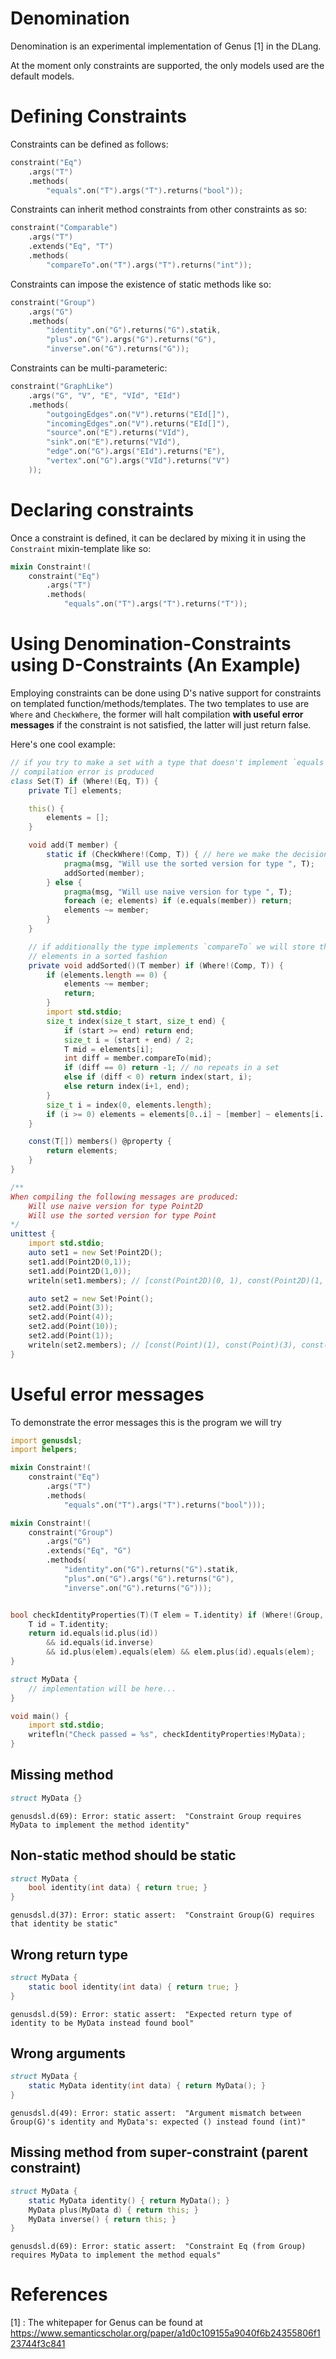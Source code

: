 # Denomination

Denomination is an experimental implementation of Genus [1] in the DLang.

At the moment only constraints are supported, the only models used are the
default models.


# Defining Constraints

Constraints can be defined as follows:

```d
constraint("Eq")
    .args("T")
    .methods(
        "equals".on("T").args("T").returns("bool"));
```

Constraints can inherit method constraints from other constraints as so:

```d
constraint("Comparable")
    .args("T")
    .extends("Eq", "T")
    .methods(
        "compareTo".on("T").args("T").returns("int"));
```

Constraints can impose the existence of static methods like so:

```d
constraint("Group")
    .args("G")
    .methods(
        "identity".on("G").returns("G").statik,
        "plus".on("G").args("G").returns("G"),
        "inverse".on("G").returns("G"));
```

Constraints can be multi-parameteric:

```d
constraint("GraphLike")
    .args("G", "V", "E", "VId", "EId")
    .methods(
        "outgoingEdges".on("V").returns("EId[]"),
        "incomingEdges".on("V").returns("EId[]"),
        "source".on("E").returns("VId"),
        "sink".on("E").returns("VId"),
        "edge".on("G").args("EId").returns("E"),
        "vertex".on("G").args("VId").returns("V")
    ));
```

# Declaring constraints

Once a constraint is defined, it can be declared by mixing it in using the
`Constraint` mixin-template like so:

```d
mixin Constraint!(
    constraint("Eq")
        .args("T")
        .methods(
            "equals".on("T").args("T").returns("T"));
```

# Using Denomination-Constraints using D-Constraints (An Example)

Employing constraints can be done using D's native support for constraints on
templated function/methods/templates. The two templates to use are `Where` and
`CheckWhere`, the former will halt compilation **with useful error messages** if
the constraint is not satisfied, the latter will just return false.

Here's one cool example:

```d
// if you try to make a set with a type that doesn't implement `equals` then a
// compilation error is produced
class Set(T) if (Where!(Eq, T)) {
    private T[] elements;

    this() {
        elements = [];
    }

    void add(T member) {
        static if (CheckWhere!(Comp, T)) { // here we make the decision to add in order
            pragma(msg, "Will use the sorted version for type ", T);
            addSorted(member);
        } else {
            pragma(msg, "Will use naive version for type ", T);
            foreach (e; elements) if (e.equals(member)) return;
            elements ~= member;
        }
    }

    // if additionally the type implements `compareTo` we will store the
    // elements in a sorted fashion
    private void addSorted()(T member) if (Where!(Comp, T)) {
        if (elements.length == 0) {
            elements ~= member;
            return;
        }
        import std.stdio;
        size_t index(size_t start, size_t end) {
            if (start >= end) return end;
            size_t i = (start + end) / 2;
            T mid = elements[i];
            int diff = member.compareTo(mid);
            if (diff == 0) return -1; // no repeats in a set
            else if (diff < 0) return index(start, i);
            else return index(i+1, end);
        }
        size_t i = index(0, elements.length);
        if (i >= 0) elements = elements[0..i] ~ [member] ~ elements[i..$];
    }

    const(T[]) members() @property {
        return elements;
    }
}

/**
When compiling the following messages are produced:
    Will use naive version for type Point2D
    Will use the sorted version for type Point
*/
unittest {
    import std.stdio;
    auto set1 = new Set!Point2D();
    set1.add(Point2D(0,1));
    set1.add(Point2D(1,0));
    writeln(set1.members); // [const(Point2D)(0, 1), const(Point2D)(1, 0)]

    auto set2 = new Set!Point();
    set2.add(Point(3));
    set2.add(Point(4));
    set2.add(Point(10));
    set2.add(Point(1));
    writeln(set2.members); // [const(Point)(1), const(Point)(3), const(Point)(4), const(Point)(10)]
}
```

# Useful error messages

To demonstrate the error messages this is the program we will try

```d
import genusdsl;
import helpers;

mixin Constraint!(
    constraint("Eq")
        .args("T")
        .methods(
            "equals".on("T").args("T").returns("bool")));

mixin Constraint!(
    constraint("Group")
        .args("G")
        .extends("Eq", "G")
        .methods(
            "identity".on("G").returns("G").statik,
            "plus".on("G").args("G").returns("G"),
            "inverse".on("G").returns("G")));


bool checkIdentityProperties(T)(T elem = T.identity) if (Where!(Group, T)) {
    T id = T.identity;
    return id.equals(id.plus(id))
        && id.equals(id.inverse)
        && id.plus(elem).equals(elem) && elem.plus(id).equals(elem);
}

struct MyData {
    // implementation will be here...
}

void main() {
    import std.stdio;
    writefln("Check passed = %s", checkIdentityProperties!MyData);
}
```

## Missing method

```d
struct MyData {}
```

```
genusdsl.d(69): Error: static assert:  "Constraint Group requires MyData to implement the method identity"
```

## Non-static method should be static
```d
struct MyData {
    bool identity(int data) { return true; }
}
```

```
genusdsl.d(37): Error: static assert:  "Constraint Group(G) requires that identity be static"
```

## Wrong return type
```d
struct MyData {
    static bool identity(int data) { return true; }
}
```

```
genusdsl.d(59): Error: static assert:  "Expected return type of identity to be MyData instead found bool"
```

## Wrong arguments
```d
struct MyData {
    static MyData identity(int data) { return MyData(); }
}
```

```
genusdsl.d(49): Error: static assert:  "Argument mismatch between Group(G)'s identity and MyData's: expected () instead found (int)"
```

## Missing method from super-constraint (parent constraint)
```d
struct MyData {
    static MyData identity() { return MyData(); }
    MyData plus(MyData d) { return this; }
    MyData inverse() { return this; }
}
```

```
genusdsl.d(69): Error: static assert:  "Constraint Eq (from Group) requires MyData to implement the method equals"
```


# References

[1] : The whitepaper for Genus can be found at https://www.semanticscholar.org/paper/a1d0c109155a9040f6b24355806f123744f3c841
